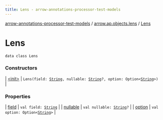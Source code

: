 ```yaml
---
title: Lens - arrow-annotations-processor-test-models
---
```


[arrow-annotations-processor-test-models](../../index.html) / [arrow.ap.objects.lens](../index.html) / [Lens](./index.html)

# Lens

`data class Lens`

### Constructors

| [&lt;init&gt;](-init-.html) | `Lens(field: `[`String`](https://kotlinlang.org/api/latest/jvm/stdlib/kotlin/-string/index.html)`, nullable: `[`String`](https://kotlinlang.org/api/latest/jvm/stdlib/kotlin/-string/index.html)`?, option: Option<`[`String`](https://kotlinlang.org/api/latest/jvm/stdlib/kotlin/-string/index.html)`>)` |

### Properties

| [field](field.html) | `val field: `[`String`](https://kotlinlang.org/api/latest/jvm/stdlib/kotlin/-string/index.html) |
| [nullable](nullable.html) | `val nullable: `[`String`](https://kotlinlang.org/api/latest/jvm/stdlib/kotlin/-string/index.html)`?` |
| [option](option.html) | `val option: Option<`[`String`](https://kotlinlang.org/api/latest/jvm/stdlib/kotlin/-string/index.html)`>` |

